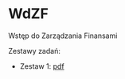 # WdZF
Wstęp do Zarządzania Finansami

Zestawy zadań:

* Zestaw 1: [pdf](https://github.com/ritabo/WdZF/blob/main/WdZF_01.pdf)
